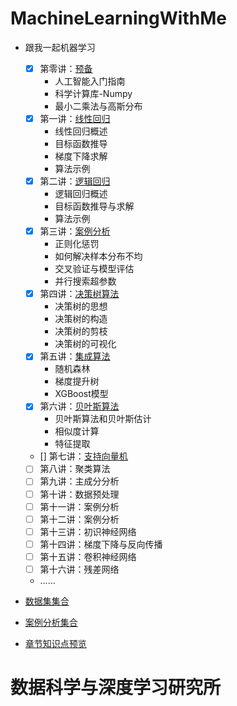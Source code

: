 # MachineLearningWithMe



- 跟我一起机器学习<br>
    
    - [x] 第零讲：[预备](./Lecture_00)
        - 人工智能入门指南
        - 科学计算库-Numpy
        - 最小二乘法与高斯分布
    - [x] 第一讲：[线性回归](./Lecture_01)
        - 线性回归概述
        - 目标函数推导
        - 梯度下降求解
        - 算法示例
    - [x] 第二讲：[逻辑回归](./Lecture_02)
        - 逻辑回归概述
        - 目标函数推导与求解
        - 算法示例
    - [x] 第三讲：[案例分析](./Lecture_03)
        - 正则化惩罚
        - 如何解决样本分布不均
        - 交叉验证与模型评估
        - 并行搜索超参数
    - [x] 第四讲：[决策树算法](./Lecture_04)
        - 决策树的思想
        - 决策树的构造
        - 决策树的剪枝
        - 决策树的可视化
    - [x] 第五讲：[集成算法](./Lecture_05)
        - 随机森林
        - 梯度提升树
        - XGBoost模型
    - [x] 第六讲：[贝叶斯算法](./Lecture_06)
        - 贝叶斯算法和贝叶斯估计
        - 相似度计算
        - 特征提取
    - [] 第七讲：[支持向量机](./Lecture_07)
    - [ ] 第八讲：聚类算法
    - [ ] 第九讲：主成分分析
    - [ ] 第十讲：数据预处理
    - [ ] 第十一讲：案例分析
    - [ ] 第十二讲：案例分析
    - [ ] 第十三讲：初识神经网络
    - [ ] 第十四讲：梯度下降与反向传播
    - [ ] 第十五讲：卷积神经网络
    - [ ] 第十六讲：残差网络
    - ……

 - [数据集集合](./DatasetUrl.md)
 - [案例分析集合](./CaseAnalyse.md)
 - [章节知识点预览](./Knowledge.md)
   
# 数据科学与深度学习研究所<br>
